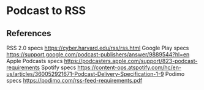 # Podcast to RSS

## References

RSS 2.0 specs https://cyber.harvard.edu/rss/rss.html
Google Play specs https://support.google.com/podcast-publishers/answer/9889544?hl=en
Apple Podcasts specs https://podcasters.apple.com/support/823-podcast-requirements
Spotify specs https://content-ops.atspotify.com/hc/en-us/articles/360052921671-Podcast-Delivery-Specification-1-9
Podimo specs https://podimo.com/rss-feed-requirements.pdf
